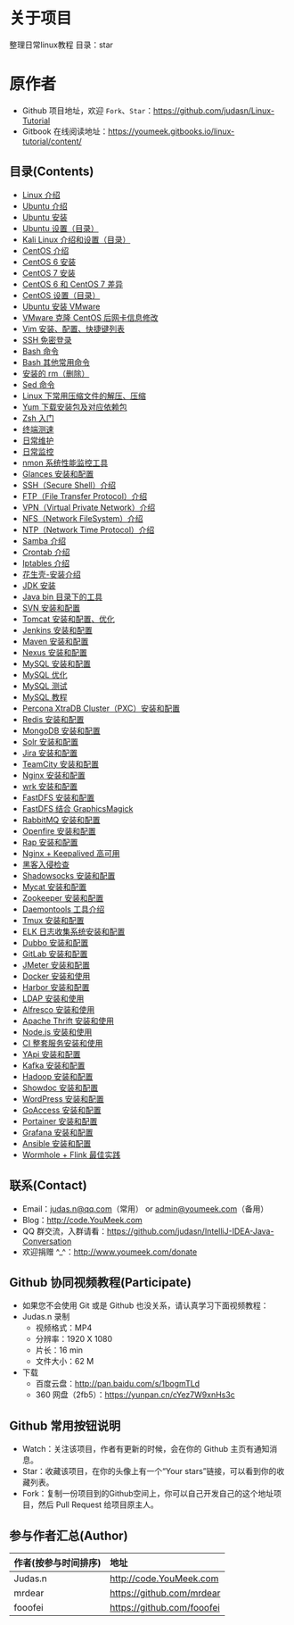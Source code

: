 # 关于项目
整理日常linux教程
目录：star

# 原作者
- Github 项目地址，欢迎 `Fork`、`Star`：<https://github.com/judasn/Linux-Tutorial>
- Gitbook 在线阅读地址：<https://youmeek.gitbooks.io/linux-tutorial/content/>

## 目录(Contents)

- [Linux 介绍](markdown-file/Linux.md)
- [Ubuntu 介绍](markdown-file/Ubuntu.md)
- [Ubuntu 安装](markdown-file/Ubuntu-Install.md)
- [Ubuntu 设置（目录）](markdown-file/ubuntu-settings/ubuntu-settings-toc.md)
- [Kali Linux 介绍和设置（目录）](markdown-file/kali-linux-settings/kali-linux-toc.md)
- [CentOS 介绍](markdown-file/CentOS.md)
- [CentOS 6 安装](markdown-file/CentOS-Install.md)
- [CentOS 7 安装](markdown-file/CentOS-7-Install.md)
- [CentOS 6 和 CentOS 7 差异](markdown-file/CentOS6-and-CentOS7.md)
- [CentOS 设置（目录）](markdown-file/centos-settings/centos-settings-toc.md)
- [Ubuntu 安装 VMware](markdown-file/Ubuntu-Install-VMware.md)
- [VMware 克隆 CentOS 后网卡信息修改](markdown-file/CentOS-Virtual-Machine-Copy-Settings.md)
- [Vim 安装、配置、快捷键列表](markdown-file/Vim-Install-And-Settings.md)
- [SSH 免密登录](markdown-file/SSH-login-without-password.md)
- [Bash 命令](markdown-file/Bash.md)
- [Bash 其他常用命令](markdown-file/Bash-Other-Bash.md)
- [安装的 rm（删除）](markdown-file/shell-safe-rm.md)
- [Sed 命令](markdown-file/Sed.md)
- [Linux 下常用压缩文件的解压、压缩](markdown-file/File-Extract-Compress.md)
- [Yum 下载安装包及对应依赖包](markdown-file/Off-line-Yum-Install.md)
- [Zsh 入门](markdown-file/Zsh.md)
- [终端测速](markdown-file/speedtest.md)
- [日常维护](markdown-file/maintenance.md)
- [日常监控](markdown-file/monitor.md)
- [nmon 系统性能监控工具](markdown-file/Nmon.md)
- [Glances 安装和配置](markdown-file/Glances-Install-And-Settings.md)
- [SSH（Secure Shell）介绍](markdown-file/SSH.md)
- [FTP（File Transfer Protocol）介绍](markdown-file/FTP.md)
- [VPN（Virtual Private Network）介绍](markdown-file/VPN.md)
- [NFS（Network FileSystem）介绍](markdown-file/NFS.md)
- [NTP（Network Time Protocol）介绍](markdown-file/NTP.md)
- [Samba 介绍](markdown-file/Samba.md)
- [Crontab 介绍](markdown-file/Crontab.md)
- [Iptables 介绍](markdown-file/Iptables.md)
- [花生壳-安装介绍](markdown-file/Hsk-Install.md)
- [JDK 安装](markdown-file/JDK-Install.md)
- [Java bin 目录下的工具](markdown-file/Java-bin.md)
- [SVN 安装和配置](markdown-file/SVN-Install-And-Settings.md)
- [Tomcat 安装和配置、优化](markdown-file/Tomcat-Install-And-Settings.md)
- [Jenkins 安装和配置](markdown-file/Jenkins-Install-And-Settings.md)
- [Maven 安装和配置](markdown-file/Maven-Install-And-Settings.md)
- [Nexus 安装和配置](markdown-file/Nexus-Install-And-Settings.md)
- [MySQL 安装和配置](markdown-file/Mysql-Install-And-Settings.md)
- [MySQL 优化](markdown-file/Mysql-Optimize.md)
- [MySQL 测试](markdown-file/Mysql-Test.md)
- [MySQL 教程](markdown-file/Mysql-Tutorial.md)
- [Percona XtraDB Cluster（PXC）安装和配置](markdown-file/PXC-Install-And-Settings.md)
- [Redis 安装和配置](markdown-file/Redis-Install-And-Settings.md)
- [MongoDB 安装和配置](markdown-file/MongoDB-Install-And-Settings.md)
- [Solr 安装和配置](markdown-file/Solr-Install-And-Settings.md)
- [Jira 安装和配置](markdown-file/Jira-Install-And-Settings.md)
- [TeamCity 安装和配置](markdown-file/TeamCity-Install-And-Settings.md)
- [Nginx 安装和配置](markdown-file/Nginx-Install-And-Settings.md)
- [wrk 安装和配置](markdown-file/wrk-Install-And-Settings.md)
- [FastDFS 安装和配置](markdown-file/FastDFS-Install-And-Settings.md)
- [FastDFS 结合 GraphicsMagick](markdown-file/FastDFS-Nginx-Lua-GraphicsMagick.md)
- [RabbitMQ 安装和配置](markdown-file/RabbitMQ-Install-And-Settings.md)
- [Openfire 安装和配置](markdown-file/Openfire-Install-And-Settings.md)
- [Rap 安装和配置](markdown-file/Rap-Install-And-Settings.md)
- [Nginx + Keepalived 高可用](markdown-file/Nginx-Keepalived-Install-And-Settings.md)
- [黑客入侵检查](markdown-file/Was-Hacked.md)
- [Shadowsocks 安装和配置](markdown-file/http://code.youmeek.com/2016/08/19/2016/08/VPS/)
- [Mycat 安装和配置](markdown-file/Mycat-Install-And-Settings.md)
- [Zookeeper 安装和配置](markdown-file/Zookeeper-Install.md)
- [Daemontools 工具介绍](markdown-file/Daemontools.md)
- [Tmux 安装和配置](markdown-file/Tmux-Install-And-Settings.md)
- [ELK 日志收集系统安装和配置](markdown-file/ELK-Install-And-Settings.md)
- [Dubbo 安装和配置](markdown-file/Dubbo-Install-And-Settings.md)
- [GitLab 安装和配置](markdown-file/Gitlab-Install-And-Settings.md)
- [JMeter 安装和配置](markdown-file/JMeter-Install-And-Settings.md)
- [Docker 安装和使用](markdown-file/Docker-Install-And-Usage.md)
- [Harbor 安装和配置](markdown-file/Harbor-Install-And-Usage.md)
- [LDAP 安装和使用](markdown-file/LDAP-Install-And-Settings.md)
- [Alfresco 安装和使用](markdown-file/Alfresco-Install-And-Usage.md)
- [Apache Thrift 安装和使用](markdown-file/Thrift-Install-And-Usage.md)
- [Node.js 安装和使用](markdown-file/Node-Install-And-Usage.md)
- [CI 整套服务安装和使用](markdown-file/CI-Install-And-Usage.md)
- [YApi 安装和配置](markdown-file/YApi-Install-And-Settings.md)
- [Kafka 安装和配置](markdown-file/Kafka-Install-And-Settings.md)
- [Hadoop 安装和配置](markdown-file/Hadoop-Install-And-Settings.md)
- [Showdoc 安装和配置](markdown-file/Showdoc-Install-And-Settings.md)
- [WordPress 安装和配置](markdown-file/WordPress-Install-And-Settings.md)
- [GoAccess 安装和配置](markdown-file/GoAccess-Install-And-Settings.md)
- [Portainer 安装和配置](markdown-file/Portainer-Install-And-Settings.md)
- [Grafana 安装和配置](markdown-file/Grafana-Install-And-Settings.md)
- [Ansible 安装和配置](markdown-file/Ansible-Install-And-Settings.md)
- [Wormhole + Flink 最佳实践](markdown-file/Wormhole-Install-And-Settings.md)

## 联系(Contact)

- Email：judas.n@qq.com（常用） or admin@youmeek.com（备用）
- Blog：<http://code.YouMeek.com>
- QQ 群交流，入群请看：<https://github.com/judasn/IntelliJ-IDEA-Java-Conversation>
- 欢迎捐赠 ^_^：<http://www.youmeek.com/donate>


## Github 协同视频教程(Participate)

- 如果您不会使用 Git 或是 Github 也没关系，请认真学习下面视频教程：
- Judas.n 录制
    - 视频格式：MP4
    - 分辨率：1920 X 1080
    - 片长：16 min
    - 文件大小：62 M
- 下载
    - 百度云盘：<http://pan.baidu.com/s/1bogmTLd>
    - 360 网盘（2fb5）：<https://yunpan.cn/cYez7W9xnHs3c>

## Github 常用按钮说明

- Watch：关注该项目，作者有更新的时候，会在你的 Github 主页有通知消息。
- Star：收藏该项目，在你的头像上有一个“Your stars”链接，可以看到你的收藏列表。
- Fork：复制一份项目到的Github空间上，你可以自己开发自己的这个地址项目，然后 Pull Request 给项目原主人。 

## 参与作者汇总(Author)

|作者(按参与时间排序)|地址|
|:---------|:---------|
|Judas.n|<http://code.YouMeek.com>|
|mrdear|<https://github.com/mrdear>|
|fooofei|<https://github.com/fooofei>|

